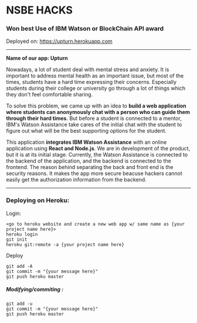 # NSBE HACKS

### **Won best Use of IBM Watson or BlockChain API award**

Deployed on: https://upturn.herokuapp.com

--------

**Name of our app: Upturn**

Nowadays, a lot of student deal with mental stress and anxiety. It is important to address mental health as an important issue, but most of the times, students have a hard time expressing their concerns. Especially students during their college or university go through a lot of things which they don't feel comfortable sharing. 

To solve this problem, we came up with an idea to **build a web application where students can anonymously chat with a person who can guide them through their hard times**. But before a student is connected to a mentor, IBM's Watson Assistance take cares of the initial chat with the student to figure out what will be the best supporting options for the student.

This application **integrates IBM Watson Assistance** with an online application using **React and Node.js**. We are in development of the product, but it is at its initial stage. Currently, the Watson Assistance is connected to the backend of the application, and the backend is connected to the frontend. The reason behind separating the back and front end is the security reasons. It makes the app more secure beacuse hackers cannot easily get the authorization information from the backend.

----

### Deploying on Heroku:

Login:

```
<go to heroku website and create a new web app w/ same name as {your project name here}>
heroku login
git init
heroku git:remote -a {your project name here}
```

Deploy

```
git add -A
git commit -m "{your message here}"
git push heroku master
```

##### Modifying/commiting :

```
git add -u
git commit -m "{your message here}"
git push heroku master
```


